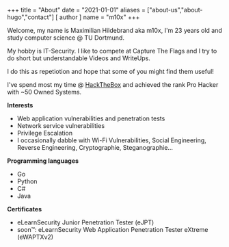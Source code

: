 +++
title = "About"
date = "2021-01-01"
aliases = ["about-us","about-hugo","contact"]
[ author ]
  name = "m10x"
+++

Welcome, my name is Maximilian Hildebrand aka m10x, I'm 23 years old and study computer science @ TU Dortmund.

My hobby is IT-Security. I like to compete at Capture The Flags and I try to do short but understandable Videos and WriteUps.

I do this as repetiotion and hope that some of you might find them useful!

I've spend most my time @ [HackTheBox](https://www.hackthebox.eu/home/users/profile/19366) and achieved the rank Pro Hacker with ~50 Owned Systems.

**Interests**

* Web application vulnerabilities and penetration tests
* Network service vulnerabilities
* Privilege Escalation
* I occasionally dabble with Wi-Fi Vulnerabilities, Social Engineering, Reverse Engineering, Cryptographie, Steganographie...

**Programming languages**

* Go
* Python
* C#
* Java

**Certificates**

* eLearnSecurity Junior Penetration Tester (eJPT)
* soon™: eLearnSecurity Web Application Penetration Tester eXtreme (eWAPTXv2)
